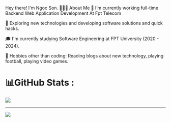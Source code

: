 
Hey there! I'm Ngoc Son. 
👨🏻‍💻 About Me
🔭   I’m currently working full-time Backend Web Application Development At Fpt Telecom 

🤔   Exploring new technologies and developing software solutions and quick hacks.

🎓   I'm currently studying Software Engineering at FPT University (2020 - 2024).

🎿 Hobbies other than coding: Reading blogs about new technology, playing football, playing video games.
# 📊GitHub Stats :
![](https://github-readme-stats.vercel.app/api/top-langs/?username=sondamsau02&theme=radical&hide_border=false&include_all_commits=false&count_private=false&layout=compact)

---
[![](https://visitcount.itsvg.in/api?id=sondamsau02&icon=0&color=0)](https://visitcount.itsvg.in)
